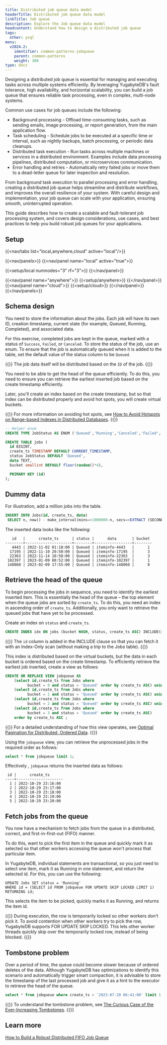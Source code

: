 ```yaml
---
title: Distributed job queue data model
headerTitle: Distributed job queue data model
linkTitle: Job queue
description: Explore the Job queue data model
headcontent: Understand how to design a distributed job queue
tags:
  other: ysql
menu:
  v2024.2:
    identifier: common-patterns-jobqueue
    parent: common-patterns
    weight: 300
type: docs
---
```


Designing a distributed job queue is essential for managing and executing tasks across multiple systems efficiently. By leveraging YugabyteDB's fault tolerance, high availability, and horizontal scalability, you can build a job queue that ensures reliable task processing, even in complex, multi-node systems.

Common use cases for job queues include the following:

- Background processing - Offload time-consuming tasks, such as sending emails, image processing, or report generation, from the main application flow.
- Task scheduling - Schedule jobs to be executed at a specific time or interval, such as nightly backups, batch processing, or periodic data cleanups.
- Distributed task execution - Run tasks across multiple machines or services in a distributed environment. Examples include data processing pipelines, distributed computation, or microservices communication.
- Error handling and retries - Automatically retry failed jobs or move them to a dead-letter queue for later inspection and resolution.

From background task execution to parallel processing and error handling, creating a distributed job queue helps streamline and distribute workflows, and improves the overall resilience of your system. With careful design and implementation, your job queue can scale with your application, ensuring smooth, uninterrupted operation.

This guide describes how to create a scalable and fault-tolerant job processing system, and covers design considerations, use cases, and best practices to help you build robust job queues for your applications.

## Setup

<!-- begin: nav tabs -->
{{<nav/tabs list="local,anywhere,cloud" active="local"/>}}

{{<nav/panels>}}
{{<nav/panel name="local" active="true">}}
<!-- local cluster setup instructions -->
{{<setup/local numnodes="3" rf="3">}}
{{</nav/panel>}}

{{<nav/panel name="anywhere">}} {{<setup/anywhere>}} {{</nav/panel>}}
{{<nav/panel name="cloud">}} {{<setup/cloud>}} {{</nav/panel>}}
{{</nav/panels>}}
<!-- end: nav tabs -->

## Schema design

You need to store the information about the jobs. Each job will have its own ID, creation timestamp, current state (for example, Queued, Running, Completed), and associated data.

For this exercise, completed jobs are kept in the queue, marked with a status of `Success`, `Failed`, or `Canceled`. To store the status of the job, use an enum. To ensure that the job is automatically queued when it is added to the table, set the default value of the status column to be  `Queued`.

{{<note>}}
The job data itself will be distributed based on the `ID` of the job.
{{</note>}}

You need to be able to get the head of the queue efficiently. To do this, you need to ensure you can retrieve the earliest inserted job based on the create timestamp efficiently.

Later, you'll create an index based on the create timestamp, but so that index can be distributed properly and avoid hot spots, you will create virtual buckets.

{{<tip>}}
For more information on avoiding hot spots, see [How to Avoid Hotspots on Range-based Indexes in Distributed Databases](https://www.yugabyte.com/blog/distributed-databases-hotspots-range-based-indexes/).
{{</tip>}}

```sql
-- Helper enum
CREATE TYPE JobStatus AS ENUM ('Queued','Running','Canceled','Failed','Success');

CREATE TABLE jobs (
  id BIGINT,
  create_ts TIMESTAMP DEFAULT CURRENT_TIMESTAMP,
  status JobStatus DEFAULT 'Queued',
  data TEXT,
  bucket smallint DEFAULT floor(random()*4),

  PRIMARY KEY (id)
);
```

## Dummy data

For illustration, add a million jobs into the table.

```sql
INSERT INTO Jobs(id, create_ts, data)
 SELECT n, now() - make_interval(mins=>1000000-n, secs=>EXTRACT (SECONDS FROM now())), 'iteminfo-' || n FROM generate_series(1, 1000000) n;
```

The inserted data looks like the following:

```caddyfile{.nocopy}
   id   |      create_ts      | status |      data       | bucket
--------+---------------------+--------+-----------------+--------
   4443 | 2022-11-02 01:18:00 | Queued | iteminfo-4443   |      1
  17195 | 2022-11-10 20:50:00 | Queued | iteminfo-17195  |      3
  22363 | 2022-11-14 10:58:00 | Queued | iteminfo-22363  |      3
 102397 | 2023-01-09 00:52:00 | Queued | iteminfo-102397 |      1
 148060 | 2023-02-09 17:55:00 | Queued | iteminfo-148060 |      0
```

## Retrieve the head of the queue

To begin processing the jobs in sequence, you need to identify the earliest inserted item. This is essentially the head of the queue – the top element when the queue jobs are sorted by `create_ts`. To do this, you need an index in ascending order of `create_ts`. Additionally, you only want to retrieve the queued jobs that have yet to be processed.

Create an index on `status` and `create_ts`.

```sql
CREATE INDEX idx ON jobs (bucket HASH, status, create_ts ASC) INCLUDE(id);
```

{{<note>}}
The `id` column is added in the INCLUDE clause so that you can fetch it with an Index-Only scan (without making a trip to the Jobs table).
{{</note>}}

This index is distributed based on the virtual buckets, but the data in each bucket is ordered based on the create timestamp. To efficiently retrieve the earliest job inserted, create a view as follows:

```sql
CREATE OR REPLACE VIEW jobqueue AS
    (select id,create_ts from Jobs where
          bucket = 0 and status = 'Queued' order by create_ts ASC) union all
    (select id,create_ts from Jobs where
          bucket = 1 and status = 'Queued' order by create_ts ASC) union all
    (select id,create_ts from Jobs where
          bucket = 2 and status = 'Queued' order by create_ts ASC) union all
    (select id,create_ts from Jobs where
          bucket = 3 and status = 'Queued' order by create_ts ASC)
    order by create_ts ASC ;
```

{{<tip>}}
For a detailed understanding of how this view operates, see [Optimal Pagination for Distributed, Ordered Data](https://www.yugabyte.com/blog/optimize-pagination-distributed-data-maintain-ordering/).
{{</tip>}}

Using the `jobqueue` view, you can retrieve the unprocessed jobs in the required order as follows:

```sql
select * from jobqueue limit 1;
```

Effectively , `jobqueue` returns the inserted data as follows:

```caddyfile{.nocopy}
 id |      create_ts
----+---------------------
  1 | 2022-10-29 23:16:00
  2 | 2022-10-29 23:17:00
  3 | 2022-10-29 23:18:00
  4 | 2022-10-29 23:19:00
  5 | 2022-10-29 23:20:00
```

## Fetch jobs from the queue

You now have a mechanism to fetch jobs from the queue in a distributed, correct, and first-in-first-out (FIFO) manner.

To do this, want to pick the first item in the queue and quickly mark it as selected so that other workers accessing the queue won't process that particular item.

In YugabyteDB, individual statements are transactional, so you just need to select one item, mark it as Running in one statement, and return the selected id. For this, you can use the following:

```plpgsql
UPDATE Jobs SET status = 'Running'
WHERE id = (SELECT id FROM jobqueue FOR UPDATE SKIP LOCKED LIMIT 1)
RETURNING id;
```

This selects the item to be picked, quickly marks it as Running, and returns the item id.

{{<note>}}
During execution, the row is temporarily locked so other workers don't pick it. To avoid contention when other workers try to pick the row, YugabyteDB supports FOR UPDATE SKIP LOCKED. This lets other worker threads quickly skip over the temporarily locked row, instead of being blocked.
{{</note>}}

## Tombstone problem

Over a period of time, the queue could become slower because of ordered deletes of the data. Although YugabyteDB has optimizations to identify this scenario and automatically trigger smart compaction, it is advisable to store the timestamp of the last processed job and give it as a hint to the executor to retrieve the head of the queue.

```sql
select * from jobqueue where create_ts > '2023-07-20 06:41:00' limit 1;
```

{{<tip>}}
To understand the tombstone problem, see [The Curious Case of the Ever-Increasing Tombstones](https://www.yugabyte.com/blog/keep-tombstones-data-markers-slowing-scan-performance/#houston-we-have-a-problem).
{{</tip>}}

## Learn more

[How to Build a Robust Distributed FIFO Job Queue](https://www.yugabyte.com/blog/distributed-fifo-job-queue/)
